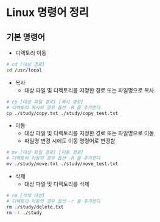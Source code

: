 # Linux 명령어 정리
## 기본 명령어
- 디렉토리 이동
``` bash
# cd [대상 경로]
cd /usr/local
```
- 복사
  - 대상 파일 및 디렉토리를 지정한 경로 또는 파일명으로 복사
``` bash
# cp [대상 파일 경로] [복사 경로]
# 디렉토리 복사의 경우 옵션 -R 을 추가한다
cp ./study/copy.txt ./study/copy_test.txt
```
- 이동
  - 대상 파일 및 디렉토리를 지정한 경로 또는 파일명으로 이동
  - 파일명 변경 시에도 이동 명령어로 변경함
``` bash
# mv [대상 파일 경로] [이동 경로]
# 디렉토리 이동의 경우 옵션 -R 을 추가한다
mv ./study/move.txt ./study/move_test.txt
```
- 삭제
  - 대상 파일 및 디렉토리를 삭제
``` bash
# rm [삭제 대상]
# 디렉토리 이동의 경우 옵션 -r 을 추가한다
rm ./study/delete.txt
rm -r ./study
```
